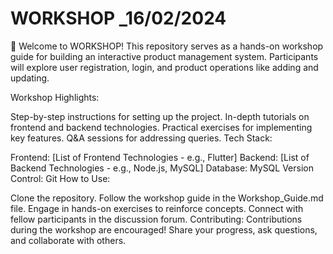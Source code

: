 # WORKSHOP _16/02/2024 
🔧 Welcome to WORKSHOP! This repository serves as a hands-on workshop guide for building an interactive product management system. Participants will explore user registration, login, and product operations like adding and updating.

Workshop Highlights:

Step-by-step instructions for setting up the project.
In-depth tutorials on frontend and backend technologies.
Practical exercises for implementing key features.
Q&A sessions for addressing queries.
Tech Stack:

Frontend: [List of Frontend Technologies - e.g., Flutter]
Backend: [List of Backend Technologies - e.g., Node.js, MySQL]
Database: MySQL
Version Control: Git
How to Use:

Clone the repository.
Follow the workshop guide in the Workshop_Guide.md file.
Engage in hands-on exercises to reinforce concepts.
Connect with fellow participants in the discussion forum.
Contributing:
Contributions during the workshop are encouraged! Share your progress, ask questions, and collaborate with others.
 
